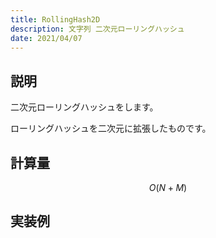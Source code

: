 ```yaml
---
title: RollingHash2D
description: 文字列 二次元ローリングハッシュ
date: 2021/04/07
---
```


## 説明
二次元ローリングハッシュをします。

ローリングハッシュを二次元に拡張したものです。

## 計算量
$$
O(N+M)
$$

## 実装例

```cpp import=/assets/Library/string/rollinghash2d.cpp
```
